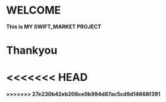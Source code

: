 # WELCOME
__This is MY SWIFT_MARKET PROJECT__
# Thankyou
<<<<<<< HEAD
=======

<h4 style='red' h4> 
>>>>>>> 27e230b42eb206ce0b994d87ac5cd9d14668f391

